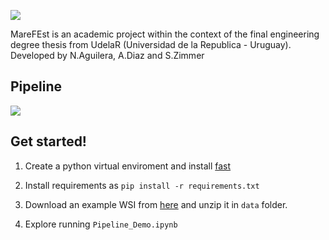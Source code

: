 ![](https://github.com/Peregalli/MareFEst/blob/release/v1/data/logo_2.png)

MareFEst is an academic project within the context of the final engineering degree thesis from UdelaR (Universidad de la Republica - Uruguay).
Developed by N.Aguilera, A.Diaz and S.Zimmer

## Pipeline
![](https://github.com/Peregalli/MareFEst/blob/release/v1/data/workflow.png)

## Get started!
1. Create a python virtual enviroment and install [fast](https://fast.eriksmistad.no/#get-started)
2. Install requirements as `pip install -r requirements.txt`
3. Download an example WSI from [here](https://drive.google.com/file/d/1kv4USkKeDXUmVU-yp3oR-uZbAtw5hX96/view?usp=sharing) and unzip it in `data` folder.

4. Explore running `Pipeline_Demo.ipynb`

